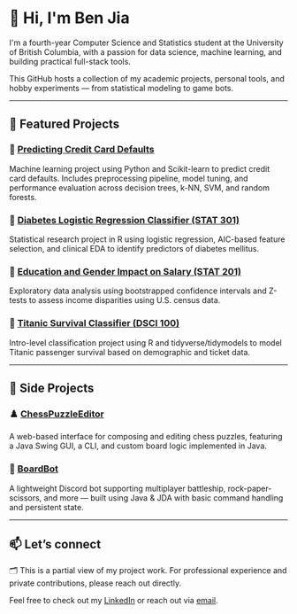 # 👋 Hi, I'm Ben Jia

I'm a fourth-year Computer Science and Statistics student at the University of British Columbia, with a passion for data science, machine learning, and building practical full-stack tools.

This GitHub hosts a collection of my academic projects, personal tools, and hobby experiments — from statistical modeling to game bots.

---

## 🧠 Featured Projects

### 🔹 [Predicting Credit Card Defaults](https://github.com/Ehsian/Predicting-Credit-Card-Defaults)
Machine learning project using Python and Scikit-learn to predict credit card defaults. Includes preprocessing pipeline, model tuning, and performance evaluation across decision trees, k-NN, SVM, and random forests.

### 🔹 [Diabetes Logistic Regression Classifier (STAT 301)](https://github.com/Ehsian/STAT301-Research-Paper)
Statistical research project in R using logistic regression, AIC-based feature selection, and clinical EDA to identify predictors of diabetes mellitus.

### 🔹 [Education and Gender Impact on Salary (STAT 201)](https://github.com/Ehsian/STAT201-Research-Paper)
Exploratory data analysis using bootstrapped confidence intervals and Z-tests to assess income disparities using U.S. census data.

### 🔹 [Titanic Survival Classifier (DSCI 100)](https://github.com/Ehsian/DSCI100-Research-Paper)
Intro-level classification project using R and tidyverse/tidymodels to model Titanic passenger survival based on demographic and ticket data.

---

## 🧩 Side Projects

### ♟️ [ChessPuzzleEditor](https://github.com/Ehsian/ChessPuzzleEditor)
A web-based interface for composing and editing chess puzzles, featuring a Java Swing GUI, a CLI, and custom board logic implemented in Java.

### 🤖 [BoardBot](https://github.com/Ehsian/BoardBot)
A lightweight Discord bot supporting multiplayer battleship, rock-paper-scissors, and more — built using Java & JDA with basic command handling and persistent state.

---

📫 **Let’s connect**  
---
🗂️ This is a partial view of my project work. For professional experience and private contributions, please reach out directly.

Feel free to check out my [LinkedIn](https://linkedin.com/in/ben-jia) or reach out via [email](mailto:benjia279@gmail.com).
